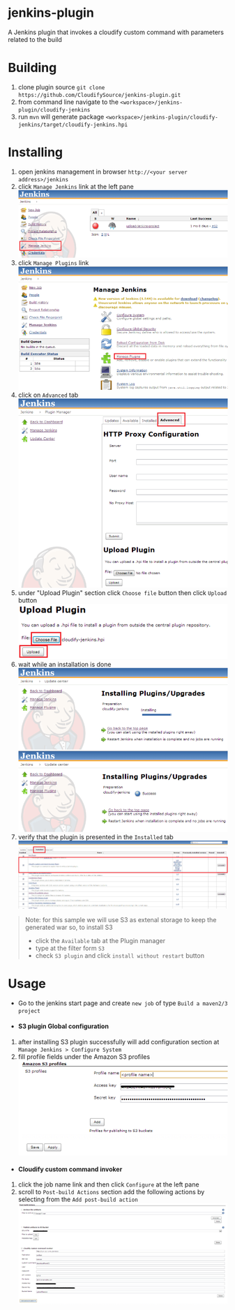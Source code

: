 jenkins-plugin
==============

A Jenkins plugin that invokes a cloudify custom command with parameters related to the build

Building
========

1. clone plugin source `git clone https://github.com/CloudifySource/jenkins-plugin.git`
2. from command line navigate to the `<workspace>/jenkins-plugin/cloudify-jenkins`
3. run `mvn` will generate package `<workspace>/jenkins-plugin/cloudify-jenkins/target/cloudify-jenkins.hpi`

Installing
==========
1. open jenkins management in browser `http://<your server address>/jenkins`
2. click `Manage Jenkins` link at the left pane ![step 1](/readme/step1.png "Manage Jenkins")
3. click `Manage Plugins` link ![step 2](/readme/step2.png "Manage Plugins")
4. click on `Advanced` tab ![step 3](/readme/step3.png "Advanced")
5. under "Upload Plugin" section click `Choose file` button then click `Upload` button ![step 4](/readme/step4.png)
6. wait while an installation is done ![step 5](/readme/step5.png) ![step 6](/readme/step6.png)
7. verify that the plugin is presented in the `Installed` tab ![step 7](/readme/step7.png)

> Note: for this sample we will use S3 as extenal storage to keep the generated war so, to install S3 
> * click the `Available` tab at the Plugin manager
> * type at the filter form `S3`
> * check `S3 plugin` and click `install without restart` button 

Usage
=====
* Go to the jenkins start page and create `new job` of type `Build a maven2/3 project`

* #### S3 plugin Global configuration

1. after installing S3 plugin successfully will add configuration section at `Manage Jenkins > Configure System` 
2. fill profile fields under the Amazon S3 profiles ![step 8](/readme/step8.png)

* #### Cloudify custom command invoker

1. click the job name link and then click `Configure` at the left pane
2. scroll to `Post-build Actions` section add the following actions by selecting from the `Add post-build action` ![step 9](/readme/step9.png)
